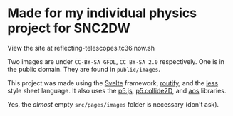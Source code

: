 # Made for my individual physics project for SNC2DW

View the site at reflecting-telescopes.tc36.now.sh

Two images are under `CC-BY-SA GFDL`, `CC BY-SA 2.0` respectively. One is in the public domain. They are found in `public/images`.

This project was made using the [Svelte](https://svelte.dev/) framework, [routify](https://github.com/sveltech/routify), and the [less](http://lesscss.org/) style sheet language. It also uses the [p5.js](p5js.org), [p5.collide2D](https://github.com/bmoren/p5.collide2D), and [aos](https://github.com/michalsnik/aos) libraries. 


Yes, the *almost* empty `src/pages/images` folder is necessary (don't ask).
